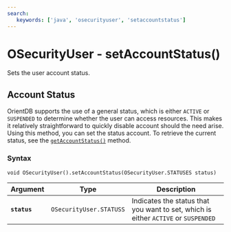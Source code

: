 ```yaml
---
search:
   keywords: ['java', 'osecurityuser', 'setaccountstatus']
---
```


# OSecurityUser - setAccountStatus()

Sets the user account status.

## Account Status

OrientDB supports the use of a general status, which is either `ACTIVE` or `SUSPENDED` to determine whether the user can access resources.  This makes it relatively straightforward to quickly disable account should the need arise.  Using this method, you can set the status account.  To retrieve the current status, see the [`getAccountStatus()`](getAccountStatus.md) method.

### Syntax

```
void OSecurityUser().setAccountStatus(OSecurityUser.STATUSES status)
```

| Argument | Type | Description |
|---|---|---|
| **`status`** | `OSecurityUser.STATUSS` | Indicates the status that you want to set, which is either `ACTIVE` or `SUSPENDED` |



